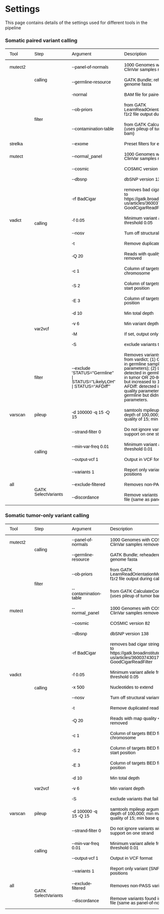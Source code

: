 # Settings

This page contains details of the settings used for different tools in the pipeline

### Somatic paired variant calling

<div class="tabwid"><style>.cl-54862376{}.cl-547f7ac6{font-family:'Helvetica';font-size:11pt;font-weight:normal;font-style:normal;text-decoration:none;color:rgba(0, 0, 0, 1.00);background-color:transparent;}.cl-547f8660{margin:0;text-align:left;border-bottom: 0 solid rgba(0, 0, 0, 1.00);border-top: 0 solid rgba(0, 0, 0, 1.00);border-left: 0 solid rgba(0, 0, 0, 1.00);border-right: 0 solid rgba(0, 0, 0, 1.00);padding-bottom:5pt;padding-top:5pt;padding-left:5pt;padding-right:5pt;line-height: 1;background-color:transparent;}.cl-547fc472{width:59.7pt;background-color:transparent;vertical-align: middle;border-bottom: 0 solid rgba(0, 0, 0, 1.00);border-top: 0 solid rgba(0, 0, 0, 1.00);border-left: 0 solid rgba(0, 0, 0, 1.00);border-right: 0 solid rgba(0, 0, 0, 1.00);margin-bottom:0;margin-top:0;margin-left:0;margin-right:0;}.cl-547fc490{width:124.5pt;background-color:transparent;vertical-align: middle;border-bottom: 0 solid rgba(0, 0, 0, 1.00);border-top: 0 solid rgba(0, 0, 0, 1.00);border-left: 0 solid rgba(0, 0, 0, 1.00);border-right: 0 solid rgba(0, 0, 0, 1.00);margin-bottom:0;margin-top:0;margin-left:0;margin-right:0;}.cl-547fc491{width:389.8pt;background-color:transparent;vertical-align: middle;border-bottom: 0 solid rgba(0, 0, 0, 1.00);border-top: 0 solid rgba(0, 0, 0, 1.00);border-left: 0 solid rgba(0, 0, 0, 1.00);border-right: 0 solid rgba(0, 0, 0, 1.00);margin-bottom:0;margin-top:0;margin-left:0;margin-right:0;}.cl-547fc49a{width:1732.4pt;background-color:transparent;vertical-align: middle;border-bottom: 0 solid rgba(0, 0, 0, 1.00);border-top: 0 solid rgba(0, 0, 0, 1.00);border-left: 0 solid rgba(0, 0, 0, 1.00);border-right: 0 solid rgba(0, 0, 0, 1.00);margin-bottom:0;margin-top:0;margin-left:0;margin-right:0;}.cl-547fc49b{width:427.2pt;background-color:transparent;vertical-align: middle;border-bottom: 0 solid rgba(0, 0, 0, 1.00);border-top: 0 solid rgba(0, 0, 0, 1.00);border-left: 0 solid rgba(0, 0, 0, 1.00);border-right: 0 solid rgba(0, 0, 0, 1.00);margin-bottom:0;margin-top:0;margin-left:0;margin-right:0;}.cl-547fc49c{width:389.8pt;background-color:transparent;vertical-align: middle;border-bottom: 0 solid rgba(0, 0, 0, 1.00);border-top: 0 solid rgba(0, 0, 0, 1.00);border-left: 0 solid rgba(0, 0, 0, 1.00);border-right: 0 solid rgba(0, 0, 0, 1.00);margin-bottom:0;margin-top:0;margin-left:0;margin-right:0;}.cl-547fc49d{width:59.7pt;background-color:transparent;vertical-align: middle;border-bottom: 0 solid rgba(0, 0, 0, 1.00);border-top: 0 solid rgba(0, 0, 0, 1.00);border-left: 0 solid rgba(0, 0, 0, 1.00);border-right: 0 solid rgba(0, 0, 0, 1.00);margin-bottom:0;margin-top:0;margin-left:0;margin-right:0;}.cl-547fc4a4{width:124.5pt;background-color:transparent;vertical-align: middle;border-bottom: 0 solid rgba(0, 0, 0, 1.00);border-top: 0 solid rgba(0, 0, 0, 1.00);border-left: 0 solid rgba(0, 0, 0, 1.00);border-right: 0 solid rgba(0, 0, 0, 1.00);margin-bottom:0;margin-top:0;margin-left:0;margin-right:0;}.cl-547fc4a5{width:427.2pt;background-color:transparent;vertical-align: middle;border-bottom: 0 solid rgba(0, 0, 0, 1.00);border-top: 0 solid rgba(0, 0, 0, 1.00);border-left: 0 solid rgba(0, 0, 0, 1.00);border-right: 0 solid rgba(0, 0, 0, 1.00);margin-bottom:0;margin-top:0;margin-left:0;margin-right:0;}.cl-547fc4a6{width:1732.4pt;background-color:transparent;vertical-align: middle;border-bottom: 0 solid rgba(0, 0, 0, 1.00);border-top: 0 solid rgba(0, 0, 0, 1.00);border-left: 0 solid rgba(0, 0, 0, 1.00);border-right: 0 solid rgba(0, 0, 0, 1.00);margin-bottom:0;margin-top:0;margin-left:0;margin-right:0;}.cl-547fc4a7{width:59.7pt;background-color:transparent;vertical-align: middle;border-bottom: 0 solid rgba(0, 0, 0, 1.00);border-top: 0 solid rgba(0, 0, 0, 1.00);border-left: 0 solid rgba(0, 0, 0, 1.00);border-right: 0 solid rgba(0, 0, 0, 1.00);margin-bottom:0;margin-top:0;margin-left:0;margin-right:0;}.cl-547fc4ae{width:1732.4pt;background-color:transparent;vertical-align: middle;border-bottom: 0 solid rgba(0, 0, 0, 1.00);border-top: 0 solid rgba(0, 0, 0, 1.00);border-left: 0 solid rgba(0, 0, 0, 1.00);border-right: 0 solid rgba(0, 0, 0, 1.00);margin-bottom:0;margin-top:0;margin-left:0;margin-right:0;}.cl-547fc4af{width:427.2pt;background-color:transparent;vertical-align: middle;border-bottom: 0 solid rgba(0, 0, 0, 1.00);border-top: 0 solid rgba(0, 0, 0, 1.00);border-left: 0 solid rgba(0, 0, 0, 1.00);border-right: 0 solid rgba(0, 0, 0, 1.00);margin-bottom:0;margin-top:0;margin-left:0;margin-right:0;}.cl-547fc4c2{width:124.5pt;background-color:transparent;vertical-align: middle;border-bottom: 0 solid rgba(0, 0, 0, 1.00);border-top: 0 solid rgba(0, 0, 0, 1.00);border-left: 0 solid rgba(0, 0, 0, 1.00);border-right: 0 solid rgba(0, 0, 0, 1.00);margin-bottom:0;margin-top:0;margin-left:0;margin-right:0;}.cl-547fc4c3{width:389.8pt;background-color:transparent;vertical-align: middle;border-bottom: 0 solid rgba(0, 0, 0, 1.00);border-top: 0 solid rgba(0, 0, 0, 1.00);border-left: 0 solid rgba(0, 0, 0, 1.00);border-right: 0 solid rgba(0, 0, 0, 1.00);margin-bottom:0;margin-top:0;margin-left:0;margin-right:0;}.cl-547fc4cc{width:124.5pt;background-color:transparent;vertical-align: middle;border-bottom: 0 solid rgba(0, 0, 0, 1.00);border-top: 0 solid rgba(0, 0, 0, 1.00);border-left: 0 solid rgba(0, 0, 0, 1.00);border-right: 0 solid rgba(0, 0, 0, 1.00);margin-bottom:0;margin-top:0;margin-left:0;margin-right:0;}.cl-547fc4cd{width:59.7pt;background-color:transparent;vertical-align: middle;border-bottom: 0 solid rgba(0, 0, 0, 1.00);border-top: 0 solid rgba(0, 0, 0, 1.00);border-left: 0 solid rgba(0, 0, 0, 1.00);border-right: 0 solid rgba(0, 0, 0, 1.00);margin-bottom:0;margin-top:0;margin-left:0;margin-right:0;}.cl-547fc4ce{width:427.2pt;background-color:transparent;vertical-align: middle;border-bottom: 0 solid rgba(0, 0, 0, 1.00);border-top: 0 solid rgba(0, 0, 0, 1.00);border-left: 0 solid rgba(0, 0, 0, 1.00);border-right: 0 solid rgba(0, 0, 0, 1.00);margin-bottom:0;margin-top:0;margin-left:0;margin-right:0;}.cl-547fc4e0{width:1732.4pt;background-color:transparent;vertical-align: middle;border-bottom: 0 solid rgba(0, 0, 0, 1.00);border-top: 0 solid rgba(0, 0, 0, 1.00);border-left: 0 solid rgba(0, 0, 0, 1.00);border-right: 0 solid rgba(0, 0, 0, 1.00);margin-bottom:0;margin-top:0;margin-left:0;margin-right:0;}.cl-547fc4e1{width:389.8pt;background-color:transparent;vertical-align: middle;border-bottom: 0 solid rgba(0, 0, 0, 1.00);border-top: 0 solid rgba(0, 0, 0, 1.00);border-left: 0 solid rgba(0, 0, 0, 1.00);border-right: 0 solid rgba(0, 0, 0, 1.00);margin-bottom:0;margin-top:0;margin-left:0;margin-right:0;}.cl-547fc4e2{width:59.7pt;background-color:transparent;vertical-align: middle;border-bottom: 0 solid rgba(0, 0, 0, 1.00);border-top: 0 solid rgba(0, 0, 0, 1.00);border-left: 0 solid rgba(0, 0, 0, 1.00);border-right: 0 solid rgba(0, 0, 0, 1.00);margin-bottom:0;margin-top:0;margin-left:0;margin-right:0;}.cl-547fc4ea{width:427.2pt;background-color:transparent;vertical-align: middle;border-bottom: 0 solid rgba(0, 0, 0, 1.00);border-top: 0 solid rgba(0, 0, 0, 1.00);border-left: 0 solid rgba(0, 0, 0, 1.00);border-right: 0 solid rgba(0, 0, 0, 1.00);margin-bottom:0;margin-top:0;margin-left:0;margin-right:0;}.cl-547fc4f4{width:389.8pt;background-color:transparent;vertical-align: middle;border-bottom: 0 solid rgba(0, 0, 0, 1.00);border-top: 0 solid rgba(0, 0, 0, 1.00);border-left: 0 solid rgba(0, 0, 0, 1.00);border-right: 0 solid rgba(0, 0, 0, 1.00);margin-bottom:0;margin-top:0;margin-left:0;margin-right:0;}.cl-547fc4f5{width:124.5pt;background-color:transparent;vertical-align: middle;border-bottom: 0 solid rgba(0, 0, 0, 1.00);border-top: 0 solid rgba(0, 0, 0, 1.00);border-left: 0 solid rgba(0, 0, 0, 1.00);border-right: 0 solid rgba(0, 0, 0, 1.00);margin-bottom:0;margin-top:0;margin-left:0;margin-right:0;}.cl-547fc4f6{width:1732.4pt;background-color:transparent;vertical-align: middle;border-bottom: 0 solid rgba(0, 0, 0, 1.00);border-top: 0 solid rgba(0, 0, 0, 1.00);border-left: 0 solid rgba(0, 0, 0, 1.00);border-right: 0 solid rgba(0, 0, 0, 1.00);margin-bottom:0;margin-top:0;margin-left:0;margin-right:0;}.cl-547fc4fe{width:427.2pt;background-color:transparent;vertical-align: middle;border-bottom: 0 solid rgba(0, 0, 0, 1.00);border-top: 0 solid rgba(0, 0, 0, 1.00);border-left: 0 solid rgba(0, 0, 0, 1.00);border-right: 0 solid rgba(0, 0, 0, 1.00);margin-bottom:0;margin-top:0;margin-left:0;margin-right:0;}.cl-547fc4ff{width:389.8pt;background-color:transparent;vertical-align: middle;border-bottom: 0 solid rgba(0, 0, 0, 1.00);border-top: 0 solid rgba(0, 0, 0, 1.00);border-left: 0 solid rgba(0, 0, 0, 1.00);border-right: 0 solid rgba(0, 0, 0, 1.00);margin-bottom:0;margin-top:0;margin-left:0;margin-right:0;}.cl-547fc500{width:124.5pt;background-color:transparent;vertical-align: middle;border-bottom: 0 solid rgba(0, 0, 0, 1.00);border-top: 0 solid rgba(0, 0, 0, 1.00);border-left: 0 solid rgba(0, 0, 0, 1.00);border-right: 0 solid rgba(0, 0, 0, 1.00);margin-bottom:0;margin-top:0;margin-left:0;margin-right:0;}.cl-547fc508{width:1732.4pt;background-color:transparent;vertical-align: middle;border-bottom: 0 solid rgba(0, 0, 0, 1.00);border-top: 0 solid rgba(0, 0, 0, 1.00);border-left: 0 solid rgba(0, 0, 0, 1.00);border-right: 0 solid rgba(0, 0, 0, 1.00);margin-bottom:0;margin-top:0;margin-left:0;margin-right:0;}.cl-547fc509{width:59.7pt;background-color:transparent;vertical-align: middle;border-bottom: 0 solid rgba(0, 0, 0, 1.00);border-top: 0 solid rgba(0, 0, 0, 1.00);border-left: 0 solid rgba(0, 0, 0, 1.00);border-right: 0 solid rgba(0, 0, 0, 1.00);margin-bottom:0;margin-top:0;margin-left:0;margin-right:0;}.cl-547fc512{width:59.7pt;background-color:transparent;vertical-align: middle;border-bottom: 0 solid rgba(0, 0, 0, 1.00);border-top: 0 solid rgba(0, 0, 0, 1.00);border-left: 0 solid rgba(0, 0, 0, 1.00);border-right: 0 solid rgba(0, 0, 0, 1.00);margin-bottom:0;margin-top:0;margin-left:0;margin-right:0;}.cl-547fc51c{width:1732.4pt;background-color:transparent;vertical-align: middle;border-bottom: 0 solid rgba(0, 0, 0, 1.00);border-top: 0 solid rgba(0, 0, 0, 1.00);border-left: 0 solid rgba(0, 0, 0, 1.00);border-right: 0 solid rgba(0, 0, 0, 1.00);margin-bottom:0;margin-top:0;margin-left:0;margin-right:0;}.cl-547fc51d{width:124.5pt;background-color:transparent;vertical-align: middle;border-bottom: 0 solid rgba(0, 0, 0, 1.00);border-top: 0 solid rgba(0, 0, 0, 1.00);border-left: 0 solid rgba(0, 0, 0, 1.00);border-right: 0 solid rgba(0, 0, 0, 1.00);margin-bottom:0;margin-top:0;margin-left:0;margin-right:0;}.cl-547fc51e{width:427.2pt;background-color:transparent;vertical-align: middle;border-bottom: 0 solid rgba(0, 0, 0, 1.00);border-top: 0 solid rgba(0, 0, 0, 1.00);border-left: 0 solid rgba(0, 0, 0, 1.00);border-right: 0 solid rgba(0, 0, 0, 1.00);margin-bottom:0;margin-top:0;margin-left:0;margin-right:0;}.cl-547fc526{width:389.8pt;background-color:transparent;vertical-align: middle;border-bottom: 0 solid rgba(0, 0, 0, 1.00);border-top: 0 solid rgba(0, 0, 0, 1.00);border-left: 0 solid rgba(0, 0, 0, 1.00);border-right: 0 solid rgba(0, 0, 0, 1.00);margin-bottom:0;margin-top:0;margin-left:0;margin-right:0;}.cl-547fc527{width:124.5pt;background-color:transparent;vertical-align: middle;border-bottom: 0 solid rgba(0, 0, 0, 1.00);border-top: 0 solid rgba(0, 0, 0, 1.00);border-left: 0 solid rgba(0, 0, 0, 1.00);border-right: 0 solid rgba(0, 0, 0, 1.00);margin-bottom:0;margin-top:0;margin-left:0;margin-right:0;}.cl-547fc528{width:59.7pt;background-color:transparent;vertical-align: middle;border-bottom: 0 solid rgba(0, 0, 0, 1.00);border-top: 0 solid rgba(0, 0, 0, 1.00);border-left: 0 solid rgba(0, 0, 0, 1.00);border-right: 0 solid rgba(0, 0, 0, 1.00);margin-bottom:0;margin-top:0;margin-left:0;margin-right:0;}.cl-547fc529{width:1732.4pt;background-color:transparent;vertical-align: middle;border-bottom: 0 solid rgba(0, 0, 0, 1.00);border-top: 0 solid rgba(0, 0, 0, 1.00);border-left: 0 solid rgba(0, 0, 0, 1.00);border-right: 0 solid rgba(0, 0, 0, 1.00);margin-bottom:0;margin-top:0;margin-left:0;margin-right:0;}.cl-547fc530{width:427.2pt;background-color:transparent;vertical-align: middle;border-bottom: 0 solid rgba(0, 0, 0, 1.00);border-top: 0 solid rgba(0, 0, 0, 1.00);border-left: 0 solid rgba(0, 0, 0, 1.00);border-right: 0 solid rgba(0, 0, 0, 1.00);margin-bottom:0;margin-top:0;margin-left:0;margin-right:0;}.cl-547fc531{width:389.8pt;background-color:transparent;vertical-align: middle;border-bottom: 0 solid rgba(0, 0, 0, 1.00);border-top: 0 solid rgba(0, 0, 0, 1.00);border-left: 0 solid rgba(0, 0, 0, 1.00);border-right: 0 solid rgba(0, 0, 0, 1.00);margin-bottom:0;margin-top:0;margin-left:0;margin-right:0;}.cl-547fc544{width:389.8pt;background-color:transparent;vertical-align: middle;border-bottom: 0 solid rgba(0, 0, 0, 1.00);border-top: 0 solid rgba(0, 0, 0, 1.00);border-left: 0 solid rgba(0, 0, 0, 1.00);border-right: 0 solid rgba(0, 0, 0, 1.00);margin-bottom:0;margin-top:0;margin-left:0;margin-right:0;}.cl-547fc545{width:1732.4pt;background-color:transparent;vertical-align: middle;border-bottom: 0 solid rgba(0, 0, 0, 1.00);border-top: 0 solid rgba(0, 0, 0, 1.00);border-left: 0 solid rgba(0, 0, 0, 1.00);border-right: 0 solid rgba(0, 0, 0, 1.00);margin-bottom:0;margin-top:0;margin-left:0;margin-right:0;}.cl-547fc546{width:427.2pt;background-color:transparent;vertical-align: middle;border-bottom: 0 solid rgba(0, 0, 0, 1.00);border-top: 0 solid rgba(0, 0, 0, 1.00);border-left: 0 solid rgba(0, 0, 0, 1.00);border-right: 0 solid rgba(0, 0, 0, 1.00);margin-bottom:0;margin-top:0;margin-left:0;margin-right:0;}.cl-547fc54e{width:59.7pt;background-color:transparent;vertical-align: middle;border-bottom: 0 solid rgba(0, 0, 0, 1.00);border-top: 0 solid rgba(0, 0, 0, 1.00);border-left: 0 solid rgba(0, 0, 0, 1.00);border-right: 0 solid rgba(0, 0, 0, 1.00);margin-bottom:0;margin-top:0;margin-left:0;margin-right:0;}.cl-547fc54f{width:124.5pt;background-color:transparent;vertical-align: middle;border-bottom: 0 solid rgba(0, 0, 0, 1.00);border-top: 0 solid rgba(0, 0, 0, 1.00);border-left: 0 solid rgba(0, 0, 0, 1.00);border-right: 0 solid rgba(0, 0, 0, 1.00);margin-bottom:0;margin-top:0;margin-left:0;margin-right:0;}.cl-547fc550{width:124.5pt;background-color:transparent;vertical-align: middle;border-bottom: 2pt solid rgba(102, 102, 102, 1.00);border-top: 0 solid rgba(0, 0, 0, 1.00);border-left: 0 solid rgba(0, 0, 0, 1.00);border-right: 0 solid rgba(0, 0, 0, 1.00);margin-bottom:0;margin-top:0;margin-left:0;margin-right:0;}.cl-547fc558{width:427.2pt;background-color:transparent;vertical-align: middle;border-bottom: 2pt solid rgba(102, 102, 102, 1.00);border-top: 0 solid rgba(0, 0, 0, 1.00);border-left: 0 solid rgba(0, 0, 0, 1.00);border-right: 0 solid rgba(0, 0, 0, 1.00);margin-bottom:0;margin-top:0;margin-left:0;margin-right:0;}.cl-547fc559{width:59.7pt;background-color:transparent;vertical-align: middle;border-bottom: 2pt solid rgba(102, 102, 102, 1.00);border-top: 0 solid rgba(0, 0, 0, 1.00);border-left: 0 solid rgba(0, 0, 0, 1.00);border-right: 0 solid rgba(0, 0, 0, 1.00);margin-bottom:0;margin-top:0;margin-left:0;margin-right:0;}.cl-547fc55a{width:1732.4pt;background-color:transparent;vertical-align: middle;border-bottom: 2pt solid rgba(102, 102, 102, 1.00);border-top: 0 solid rgba(0, 0, 0, 1.00);border-left: 0 solid rgba(0, 0, 0, 1.00);border-right: 0 solid rgba(0, 0, 0, 1.00);margin-bottom:0;margin-top:0;margin-left:0;margin-right:0;}.cl-547fc562{width:389.8pt;background-color:transparent;vertical-align: middle;border-bottom: 2pt solid rgba(102, 102, 102, 1.00);border-top: 0 solid rgba(0, 0, 0, 1.00);border-left: 0 solid rgba(0, 0, 0, 1.00);border-right: 0 solid rgba(0, 0, 0, 1.00);margin-bottom:0;margin-top:0;margin-left:0;margin-right:0;}.cl-547fc563{width:389.8pt;background-color:transparent;vertical-align: middle;border-bottom: 0 solid rgba(0, 0, 0, 1.00);border-top: 0 solid rgba(0, 0, 0, 1.00);border-left: 0 solid rgba(0, 0, 0, 1.00);border-right: 0 solid rgba(0, 0, 0, 1.00);margin-bottom:0;margin-top:0;margin-left:0;margin-right:0;}.cl-547fc564{width:59.7pt;background-color:transparent;vertical-align: middle;border-bottom: 0 solid rgba(0, 0, 0, 1.00);border-top: 0 solid rgba(0, 0, 0, 1.00);border-left: 0 solid rgba(0, 0, 0, 1.00);border-right: 0 solid rgba(0, 0, 0, 1.00);margin-bottom:0;margin-top:0;margin-left:0;margin-right:0;}.cl-547fc56c{width:427.2pt;background-color:transparent;vertical-align: middle;border-bottom: 0 solid rgba(0, 0, 0, 1.00);border-top: 0 solid rgba(0, 0, 0, 1.00);border-left: 0 solid rgba(0, 0, 0, 1.00);border-right: 0 solid rgba(0, 0, 0, 1.00);margin-bottom:0;margin-top:0;margin-left:0;margin-right:0;}.cl-547fc576{width:1732.4pt;background-color:transparent;vertical-align: middle;border-bottom: 0 solid rgba(0, 0, 0, 1.00);border-top: 0 solid rgba(0, 0, 0, 1.00);border-left: 0 solid rgba(0, 0, 0, 1.00);border-right: 0 solid rgba(0, 0, 0, 1.00);margin-bottom:0;margin-top:0;margin-left:0;margin-right:0;}.cl-547fc577{width:124.5pt;background-color:transparent;vertical-align: middle;border-bottom: 0 solid rgba(0, 0, 0, 1.00);border-top: 0 solid rgba(0, 0, 0, 1.00);border-left: 0 solid rgba(0, 0, 0, 1.00);border-right: 0 solid rgba(0, 0, 0, 1.00);margin-bottom:0;margin-top:0;margin-left:0;margin-right:0;}.cl-547fc578{width:59.7pt;background-color:transparent;vertical-align: middle;border-bottom: 0 solid rgba(0, 0, 0, 1.00);border-top: 0 solid rgba(0, 0, 0, 1.00);border-left: 0 solid rgba(0, 0, 0, 1.00);border-right: 0 solid rgba(0, 0, 0, 1.00);margin-bottom:0;margin-top:0;margin-left:0;margin-right:0;}.cl-547fc579{width:1732.4pt;background-color:transparent;vertical-align: middle;border-bottom: 0 solid rgba(0, 0, 0, 1.00);border-top: 0 solid rgba(0, 0, 0, 1.00);border-left: 0 solid rgba(0, 0, 0, 1.00);border-right: 0 solid rgba(0, 0, 0, 1.00);margin-bottom:0;margin-top:0;margin-left:0;margin-right:0;}.cl-547fc580{width:124.5pt;background-color:transparent;vertical-align: middle;border-bottom: 0 solid rgba(0, 0, 0, 1.00);border-top: 0 solid rgba(0, 0, 0, 1.00);border-left: 0 solid rgba(0, 0, 0, 1.00);border-right: 0 solid rgba(0, 0, 0, 1.00);margin-bottom:0;margin-top:0;margin-left:0;margin-right:0;}.cl-547fc581{width:389.8pt;background-color:transparent;vertical-align: middle;border-bottom: 0 solid rgba(0, 0, 0, 1.00);border-top: 0 solid rgba(0, 0, 0, 1.00);border-left: 0 solid rgba(0, 0, 0, 1.00);border-right: 0 solid rgba(0, 0, 0, 1.00);margin-bottom:0;margin-top:0;margin-left:0;margin-right:0;}.cl-547fc582{width:427.2pt;background-color:transparent;vertical-align: middle;border-bottom: 0 solid rgba(0, 0, 0, 1.00);border-top: 0 solid rgba(0, 0, 0, 1.00);border-left: 0 solid rgba(0, 0, 0, 1.00);border-right: 0 solid rgba(0, 0, 0, 1.00);margin-bottom:0;margin-top:0;margin-left:0;margin-right:0;}.cl-547fc583{width:124.5pt;background-color:transparent;vertical-align: middle;border-bottom: 2pt solid rgba(102, 102, 102, 1.00);border-top: 2pt solid rgba(102, 102, 102, 1.00);border-left: 0 solid rgba(0, 0, 0, 1.00);border-right: 0 solid rgba(0, 0, 0, 1.00);margin-bottom:0;margin-top:0;margin-left:0;margin-right:0;}.cl-547fc58a{width:427.2pt;background-color:transparent;vertical-align: middle;border-bottom: 2pt solid rgba(102, 102, 102, 1.00);border-top: 2pt solid rgba(102, 102, 102, 1.00);border-left: 0 solid rgba(0, 0, 0, 1.00);border-right: 0 solid rgba(0, 0, 0, 1.00);margin-bottom:0;margin-top:0;margin-left:0;margin-right:0;}.cl-547fc58b{width:1732.4pt;background-color:transparent;vertical-align: middle;border-bottom: 2pt solid rgba(102, 102, 102, 1.00);border-top: 2pt solid rgba(102, 102, 102, 1.00);border-left: 0 solid rgba(0, 0, 0, 1.00);border-right: 0 solid rgba(0, 0, 0, 1.00);margin-bottom:0;margin-top:0;margin-left:0;margin-right:0;}.cl-547fc58c{width:59.7pt;background-color:transparent;vertical-align: middle;border-bottom: 2pt solid rgba(102, 102, 102, 1.00);border-top: 2pt solid rgba(102, 102, 102, 1.00);border-left: 0 solid rgba(0, 0, 0, 1.00);border-right: 0 solid rgba(0, 0, 0, 1.00);margin-bottom:0;margin-top:0;margin-left:0;margin-right:0;}.cl-547fc594{width:389.8pt;background-color:transparent;vertical-align: middle;border-bottom: 2pt solid rgba(102, 102, 102, 1.00);border-top: 2pt solid rgba(102, 102, 102, 1.00);border-left: 0 solid rgba(0, 0, 0, 1.00);border-right: 0 solid rgba(0, 0, 0, 1.00);margin-bottom:0;margin-top:0;margin-left:0;margin-right:0;}</style><table class='cl-54862376'><thead><tr style="overflow-wrap:break-word;"><td class="cl-547fc58c"><p class="cl-547f8660"><span class="cl-547f7ac6">Tool</span></p></td><td class="cl-547fc583"><p class="cl-547f8660"><span class="cl-547f7ac6">Step</span></p></td><td class="cl-547fc594"><p class="cl-547f8660"><span class="cl-547f7ac6">Argument</span></p></td><td class="cl-547fc58b"><p class="cl-547f8660"><span class="cl-547f7ac6">Description</span></p></td><td class="cl-547fc58a"><p class="cl-547f8660"><span class="cl-547f7ac6">Resource</span></p></td></tr></thead><tbody><tr style="overflow-wrap:break-word;"><td class="cl-547fc472"><p class="cl-547f8660"><span class="cl-547f7ac6">mutect2</span></p></td><td  rowspan="3"class="cl-547fc490"><p class="cl-547f8660"><span class="cl-547f7ac6">calling</span></p></td><td class="cl-547fc491"><p class="cl-547f8660"><span class="cl-547f7ac6">--panel-of-normals</span></p></td><td class="cl-547fc49a"><p class="cl-547f8660"><span class="cl-547f7ac6">1000 Genomes with COSMIC and ClinVar samples removed</span></p></td><td class="cl-547fc49b"><p class="cl-547f8660"><span class="cl-547f7ac6">/data/CCBR_Pipeliner/db/PipeDB/lib/hg38.noCOSMIC_ClinVar.pon.vcf.gz</span></p></td></tr><tr style="overflow-wrap:break-word;"><td  rowspan="4"class="cl-547fc472"><p class="cl-547f8660"><span class="cl-547f7ac6"></span></p></td><td class="cl-547fc491"><p class="cl-547f8660"><span class="cl-547f7ac6">--germline-resource</span></p></td><td class="cl-547fc49a"><p class="cl-547f8660"><span class="cl-547f7ac6">GATK Bundle; reheadered to match genome fasta</span></p></td><td class="cl-547fc49b"><p class="cl-547f8660"><span class="cl-547f7ac6">/data/tandonm/pl_test_data/human/other/somatic-hg38-af-only-gnomad.hg38.vcf.gz</span></p></td></tr><tr style="overflow-wrap:break-word;"><td class="cl-547fc563"><p class="cl-547f8660"><span class="cl-547f7ac6">-normal</span></p></td><td class="cl-547fc576"><p class="cl-547f8660"><span class="cl-547f7ac6">BAM file for paired normal sample</span></p></td><td class="cl-547fc56c"><p class="cl-547f8660"><span class="cl-547f7ac6"></span></p></td></tr><tr style="overflow-wrap:break-word;"><td  rowspan="2"class="cl-547fc490"><p class="cl-547f8660"><span class="cl-547f7ac6">filter</span></p></td><td class="cl-547fc491"><p class="cl-547f8660"><span class="cl-547f7ac6">--ob-priors</span></p></td><td class="cl-547fc49a"><p class="cl-547f8660"><span class="cl-547f7ac6">from GATK LearnReadOrientationModel (uses f1r2 file output during calling)</span></p></td><td class="cl-547fc49b"><p class="cl-547f8660"><span class="cl-547f7ac6"></span></p></td></tr><tr style="overflow-wrap:break-word;"><td class="cl-547fc531"><p class="cl-547f8660"><span class="cl-547f7ac6">--contamination-table</span></p></td><td class="cl-547fc529"><p class="cl-547f8660"><span class="cl-547f7ac6">from GATK CalculateContamination (uses pileup of tumor AND normal bam)</span></p></td><td class="cl-547fc530"><p class="cl-547f8660"><span class="cl-547f7ac6"></span></p></td></tr><tr style="overflow-wrap:break-word;"><td class="cl-547fc578"><p class="cl-547f8660"><span class="cl-547f7ac6">strelka</span></p></td><td  rowspan="12"class="cl-547fc580"><p class="cl-547f8660"><span class="cl-547f7ac6">calling</span></p></td><td class="cl-547fc581"><p class="cl-547f8660"><span class="cl-547f7ac6">--exome</span></p></td><td class="cl-547fc579"><p class="cl-547f8660"><span class="cl-547f7ac6">Preset filters for exome data</span></p></td><td class="cl-547fc582"><p class="cl-547f8660"><span class="cl-547f7ac6"></span></p></td></tr><tr style="overflow-wrap:break-word;"><td class="cl-547fc472"><p class="cl-547f8660"><span class="cl-547f7ac6">mutect</span></p></td><td class="cl-547fc491"><p class="cl-547f8660"><span class="cl-547f7ac6">--normal_panel</span></p></td><td class="cl-547fc49a"><p class="cl-547f8660"><span class="cl-547f7ac6">1000 Genomes with COSMIC and ClinVar samples removed</span></p></td><td class="cl-547fc49b"><p class="cl-547f8660"><span class="cl-547f7ac6">/data/CCBR_Pipeliner/db/PipeDB/lib/hg38.noCOSMIC_ClinVar.pon.vcf.gz</span></p></td></tr><tr style="overflow-wrap:break-word;"><td  rowspan="3"class="cl-547fc472"><p class="cl-547f8660"><span class="cl-547f7ac6"></span></p></td><td class="cl-547fc491"><p class="cl-547f8660"><span class="cl-547f7ac6">--cosmic</span></p></td><td class="cl-547fc49a"><p class="cl-547f8660"><span class="cl-547f7ac6">COSMIC version 82</span></p></td><td class="cl-547fc49b"><p class="cl-547f8660"><span class="cl-547f7ac6">/data/CCBR_Pipeliner/db/PipeDB/lib/COSMIC_82_hg38.vcf.gz</span></p></td></tr><tr style="overflow-wrap:break-word;"><td class="cl-547fc491"><p class="cl-547f8660"><span class="cl-547f7ac6">--dbsnp</span></p></td><td class="cl-547fc49a"><p class="cl-547f8660"><span class="cl-547f7ac6">dbSNP version 138</span></p></td><td class="cl-547fc49b"><p class="cl-547f8660"><span class="cl-547f7ac6">/fdb/GATK_resource_bundle/hg38bundle/dbsnp_138.hg38.vcf.gz</span></p></td></tr><tr style="overflow-wrap:break-word;"><td class="cl-547fc491"><p class="cl-547f8660"><span class="cl-547f7ac6">-rf BadCigar</span></p></td><td class="cl-547fc49a"><p class="cl-547f8660"><span class="cl-547f7ac6">removes bad cigar strings, similar to https://gatk.broadinstitute.org/hc/en-us/articles/360037430171-GoodCigarReadFilter </span></p></td><td class="cl-547fc49b"><p class="cl-547f8660"><span class="cl-547f7ac6"></span></p></td></tr><tr style="overflow-wrap:break-word;"><td class="cl-547fc49d"><p class="cl-547f8660"><span class="cl-547f7ac6">vadict</span></p></td><td class="cl-547fc49c"><p class="cl-547f8660"><span class="cl-547f7ac6">-f 0.05</span></p></td><td class="cl-547fc4a6"><p class="cl-547f8660"><span class="cl-547f7ac6">Minimum variant allele frequency threshold 0.05</span></p></td><td class="cl-547fc4a5"><p class="cl-547f8660"><span class="cl-547f7ac6"></span></p></td></tr><tr style="overflow-wrap:break-word;"><td  rowspan="11"class="cl-547fc4a7"><p class="cl-547f8660"><span class="cl-547f7ac6"></span></p></td><td class="cl-547fc4c3"><p class="cl-547f8660"><span class="cl-547f7ac6">--nosv</span></p></td><td class="cl-547fc4ae"><p class="cl-547f8660"><span class="cl-547f7ac6">Turn off structural variant calling</span></p></td><td class="cl-547fc4af"><p class="cl-547f8660"><span class="cl-547f7ac6"></span></p></td></tr><tr style="overflow-wrap:break-word;"><td class="cl-547fc4e1"><p class="cl-547f8660"><span class="cl-547f7ac6">-t</span></p></td><td class="cl-547fc4e0"><p class="cl-547f8660"><span class="cl-547f7ac6">Remove duplicated reads</span></p></td><td class="cl-547fc4ce"><p class="cl-547f8660"><span class="cl-547f7ac6"></span></p></td></tr><tr style="overflow-wrap:break-word;"><td class="cl-547fc4f4"><p class="cl-547f8660"><span class="cl-547f7ac6">-Q 20 </span></p></td><td class="cl-547fc4f6"><p class="cl-547f8660"><span class="cl-547f7ac6">Reads with quality &lt; 20 are removed</span></p></td><td class="cl-547fc4ea"><p class="cl-547f8660"><span class="cl-547f7ac6"></span></p></td></tr><tr style="overflow-wrap:break-word;"><td class="cl-547fc491"><p class="cl-547f8660"><span class="cl-547f7ac6">-c 1 </span></p></td><td class="cl-547fc49a"><p class="cl-547f8660"><span class="cl-547f7ac6">Column of targets BED file with chromosome</span></p></td><td class="cl-547fc49b"><p class="cl-547f8660"><span class="cl-547f7ac6"></span></p></td></tr><tr style="overflow-wrap:break-word;"><td class="cl-547fc491"><p class="cl-547f8660"><span class="cl-547f7ac6">-S 2 </span></p></td><td class="cl-547fc49a"><p class="cl-547f8660"><span class="cl-547f7ac6">Column of targets BED file with start position</span></p></td><td class="cl-547fc49b"><p class="cl-547f8660"><span class="cl-547f7ac6"></span></p></td></tr><tr style="overflow-wrap:break-word;"><td class="cl-547fc491"><p class="cl-547f8660"><span class="cl-547f7ac6">-E 3</span></p></td><td class="cl-547fc49a"><p class="cl-547f8660"><span class="cl-547f7ac6">Column of targets BED file with end position</span></p></td><td class="cl-547fc49b"><p class="cl-547f8660"><span class="cl-547f7ac6"></span></p></td></tr><tr style="overflow-wrap:break-word;"><td  rowspan="4"class="cl-547fc4cc"><p class="cl-547f8660"><span class="cl-547f7ac6">var2vcf</span></p></td><td class="cl-547fc4e1"><p class="cl-547f8660"><span class="cl-547f7ac6">-d 10</span></p></td><td class="cl-547fc4e0"><p class="cl-547f8660"><span class="cl-547f7ac6">Min total depth</span></p></td><td class="cl-547fc4ce"><p class="cl-547f8660"><span class="cl-547f7ac6"></span></p></td></tr><tr style="overflow-wrap:break-word;"><td class="cl-547fc4e1"><p class="cl-547f8660"><span class="cl-547f7ac6">-v 6</span></p></td><td class="cl-547fc4e0"><p class="cl-547f8660"><span class="cl-547f7ac6">Min variant depth</span></p></td><td class="cl-547fc4ce"><p class="cl-547f8660"><span class="cl-547f7ac6"></span></p></td></tr><tr style="overflow-wrap:break-word;"><td class="cl-547fc49c"><p class="cl-547f8660"><span class="cl-547f7ac6">-M</span></p></td><td class="cl-547fc4a6"><p class="cl-547f8660"><span class="cl-547f7ac6">If set, output only candidate somatic</span></p></td><td class="cl-547fc4a5"><p class="cl-547f8660"><span class="cl-547f7ac6"></span></p></td></tr><tr style="overflow-wrap:break-word;"><td class="cl-547fc4ff"><p class="cl-547f8660"><span class="cl-547f7ac6">-S</span></p></td><td class="cl-547fc508"><p class="cl-547f8660"><span class="cl-547f7ac6">exclude variants that fail filters</span></p></td><td class="cl-547fc4fe"><p class="cl-547f8660"><span class="cl-547f7ac6"></span></p></td></tr><tr style="overflow-wrap:break-word;"><td class="cl-547fc490"><p class="cl-547f8660"><span class="cl-547f7ac6">filter</span></p></td><td class="cl-547fc491"><p class="cl-547f8660"><span class="cl-547f7ac6">--exclude 'STATUS="Germline" | STATUS="LikelyLOH" | STATUS="AFDiff"'</span></p></td><td class="cl-547fc49a"><p class="cl-547f8660"><span class="cl-547f7ac6">Removes variants with certain flags from vardict; (1) Germline: detected in germline sample (pass all quality parameters); (2) LikelyLOH: detected in germline but either lost in tumor OR 20-80% in germline, but increased to 1-opt_V (95%); (3) AFDiff: detected in tumor (pass quality parameters) and present in germline but didn’t pass quality parameters.</span></p></td><td class="cl-547fc49b"><p class="cl-547f8660"><span class="cl-547f7ac6"></span></p></td></tr><tr style="overflow-wrap:break-word;"><td class="cl-547fc4a7"><p class="cl-547f8660"><span class="cl-547f7ac6">varscan</span></p></td><td class="cl-547fc4c2"><p class="cl-547f8660"><span class="cl-547f7ac6">pileup</span></p></td><td class="cl-547fc4c3"><p class="cl-547f8660"><span class="cl-547f7ac6">-d 100000 -q 15 -Q 15 </span></p></td><td class="cl-547fc4ae"><p class="cl-547f8660"><span class="cl-547f7ac6">samtools mpileup arguments; max depth of 100,000; min mapping quality of 15; min base quality of 15</span></p></td><td class="cl-547fc4af"><p class="cl-547f8660"><span class="cl-547f7ac6"></span></p></td></tr><tr style="overflow-wrap:break-word;"><td  rowspan="4"class="cl-547fc512"><p class="cl-547f8660"><span class="cl-547f7ac6"></span></p></td><td  rowspan="4"class="cl-547fc51d"><p class="cl-547f8660"><span class="cl-547f7ac6">calling</span></p></td><td class="cl-547fc526"><p class="cl-547f8660"><span class="cl-547f7ac6">--strand-filter 0 </span></p></td><td class="cl-547fc51c"><p class="cl-547f8660"><span class="cl-547f7ac6">Do not ignore variants with &gt;90% support on one strand</span></p></td><td class="cl-547fc51e"><p class="cl-547f8660"><span class="cl-547f7ac6"></span></p></td></tr><tr style="overflow-wrap:break-word;"><td class="cl-547fc49c"><p class="cl-547f8660"><span class="cl-547f7ac6">--min-var-freq 0.01</span></p></td><td class="cl-547fc4a6"><p class="cl-547f8660"><span class="cl-547f7ac6">Minimum variant allele frequency threshold 0.01</span></p></td><td class="cl-547fc4a5"><p class="cl-547f8660"><span class="cl-547f7ac6"></span></p></td></tr><tr style="overflow-wrap:break-word;"><td class="cl-547fc531"><p class="cl-547f8660"><span class="cl-547f7ac6">--output-vcf 1</span></p></td><td class="cl-547fc529"><p class="cl-547f8660"><span class="cl-547f7ac6">Output in VCF format</span></p></td><td class="cl-547fc530"><p class="cl-547f8660"><span class="cl-547f7ac6"></span></p></td></tr><tr style="overflow-wrap:break-word;"><td class="cl-547fc544"><p class="cl-547f8660"><span class="cl-547f7ac6">--variants 1</span></p></td><td class="cl-547fc545"><p class="cl-547f8660"><span class="cl-547f7ac6">Report only variant (SNP/indel) positions</span></p></td><td class="cl-547fc546"><p class="cl-547f8660"><span class="cl-547f7ac6"></span></p></td></tr><tr style="overflow-wrap:break-word;"><td class="cl-547fc509"><p class="cl-547f8660"><span class="cl-547f7ac6">all</span></p></td><td  rowspan="2"class="cl-547fc500"><p class="cl-547f8660"><span class="cl-547f7ac6">GATK SelectVariants</span></p></td><td class="cl-547fc4ff"><p class="cl-547f8660"><span class="cl-547f7ac6">--exclude-filtered</span></p></td><td class="cl-547fc508"><p class="cl-547f8660"><span class="cl-547f7ac6">Removes non-PASS variants</span></p></td><td class="cl-547fc4fe"><p class="cl-547f8660"><span class="cl-547f7ac6"></span></p></td></tr><tr style="overflow-wrap:break-word;"><td><p class="cl-547f8660"><span class="cl-547f7ac6"></span></p></td><td><p class="cl-547f8660"><span class="cl-547f7ac6">--discordance</span></p></td><td><p class="cl-547f8660"><span class="cl-547f7ac6">Remove variants found in supplied file (same as panel-of-normals file)</span></p></td><td><p class="cl-547f8660"><span class="cl-547f7ac6">/data/CCBR_Pipeliner/db/PipeDB/lib/hg38.noCOSMIC_ClinVar.pon.vcf.gz</span></p></td></tr></tbody></table></div>

### Somatic tumor-only variant calling

<div class="tabwid"><style>.cl-547bcd5e{}.cl-54747950{font-family:'Helvetica';font-size:11pt;font-weight:normal;font-style:normal;text-decoration:none;color:rgba(0, 0, 0, 1.00);background-color:transparent;}.cl-547486ac{margin:0;text-align:left;border-bottom: 0 solid rgba(0, 0, 0, 1.00);border-top: 0 solid rgba(0, 0, 0, 1.00);border-left: 0 solid rgba(0, 0, 0, 1.00);border-right: 0 solid rgba(0, 0, 0, 1.00);padding-bottom:5pt;padding-top:5pt;padding-left:5pt;padding-right:5pt;line-height: 1;background-color:transparent;}.cl-5474d990{width:611.8pt;background-color:transparent;vertical-align: middle;border-bottom: 0 solid rgba(0, 0, 0, 1.00);border-top: 0 solid rgba(0, 0, 0, 1.00);border-left: 0 solid rgba(0, 0, 0, 1.00);border-right: 0 solid rgba(0, 0, 0, 1.00);margin-bottom:0;margin-top:0;margin-left:0;margin-right:0;}.cl-5474d99a{width:427.2pt;background-color:transparent;vertical-align: middle;border-bottom: 0 solid rgba(0, 0, 0, 1.00);border-top: 0 solid rgba(0, 0, 0, 1.00);border-left: 0 solid rgba(0, 0, 0, 1.00);border-right: 0 solid rgba(0, 0, 0, 1.00);margin-bottom:0;margin-top:0;margin-left:0;margin-right:0;}.cl-5474d99b{width:131.8pt;background-color:transparent;vertical-align: middle;border-bottom: 0 solid rgba(0, 0, 0, 1.00);border-top: 0 solid rgba(0, 0, 0, 1.00);border-left: 0 solid rgba(0, 0, 0, 1.00);border-right: 0 solid rgba(0, 0, 0, 1.00);margin-bottom:0;margin-top:0;margin-left:0;margin-right:0;}.cl-5474d9a4{width:124.5pt;background-color:transparent;vertical-align: middle;border-bottom: 0 solid rgba(0, 0, 0, 1.00);border-top: 0 solid rgba(0, 0, 0, 1.00);border-left: 0 solid rgba(0, 0, 0, 1.00);border-right: 0 solid rgba(0, 0, 0, 1.00);margin-bottom:0;margin-top:0;margin-left:0;margin-right:0;}.cl-5474d9a5{width:59.7pt;background-color:transparent;vertical-align: middle;border-bottom: 0 solid rgba(0, 0, 0, 1.00);border-top: 0 solid rgba(0, 0, 0, 1.00);border-left: 0 solid rgba(0, 0, 0, 1.00);border-right: 0 solid rgba(0, 0, 0, 1.00);margin-bottom:0;margin-top:0;margin-left:0;margin-right:0;}.cl-5474d9a6{width:611.8pt;background-color:transparent;vertical-align: middle;border-bottom: 0 solid rgba(0, 0, 0, 1.00);border-top: 0 solid rgba(0, 0, 0, 1.00);border-left: 0 solid rgba(0, 0, 0, 1.00);border-right: 0 solid rgba(0, 0, 0, 1.00);margin-bottom:0;margin-top:0;margin-left:0;margin-right:0;}.cl-5474d9a7{width:131.8pt;background-color:transparent;vertical-align: middle;border-bottom: 0 solid rgba(0, 0, 0, 1.00);border-top: 0 solid rgba(0, 0, 0, 1.00);border-left: 0 solid rgba(0, 0, 0, 1.00);border-right: 0 solid rgba(0, 0, 0, 1.00);margin-bottom:0;margin-top:0;margin-left:0;margin-right:0;}.cl-5474d9ae{width:59.7pt;background-color:transparent;vertical-align: middle;border-bottom: 0 solid rgba(0, 0, 0, 1.00);border-top: 0 solid rgba(0, 0, 0, 1.00);border-left: 0 solid rgba(0, 0, 0, 1.00);border-right: 0 solid rgba(0, 0, 0, 1.00);margin-bottom:0;margin-top:0;margin-left:0;margin-right:0;}.cl-5474d9d6{width:124.5pt;background-color:transparent;vertical-align: middle;border-bottom: 0 solid rgba(0, 0, 0, 1.00);border-top: 0 solid rgba(0, 0, 0, 1.00);border-left: 0 solid rgba(0, 0, 0, 1.00);border-right: 0 solid rgba(0, 0, 0, 1.00);margin-bottom:0;margin-top:0;margin-left:0;margin-right:0;}.cl-5474d9d7{width:427.2pt;background-color:transparent;vertical-align: middle;border-bottom: 0 solid rgba(0, 0, 0, 1.00);border-top: 0 solid rgba(0, 0, 0, 1.00);border-left: 0 solid rgba(0, 0, 0, 1.00);border-right: 0 solid rgba(0, 0, 0, 1.00);margin-bottom:0;margin-top:0;margin-left:0;margin-right:0;}.cl-5474d9d8{width:611.8pt;background-color:transparent;vertical-align: middle;border-bottom: 0 solid rgba(0, 0, 0, 1.00);border-top: 0 solid rgba(0, 0, 0, 1.00);border-left: 0 solid rgba(0, 0, 0, 1.00);border-right: 0 solid rgba(0, 0, 0, 1.00);margin-bottom:0;margin-top:0;margin-left:0;margin-right:0;}.cl-5474d9e0{width:131.8pt;background-color:transparent;vertical-align: middle;border-bottom: 0 solid rgba(0, 0, 0, 1.00);border-top: 0 solid rgba(0, 0, 0, 1.00);border-left: 0 solid rgba(0, 0, 0, 1.00);border-right: 0 solid rgba(0, 0, 0, 1.00);margin-bottom:0;margin-top:0;margin-left:0;margin-right:0;}.cl-5474d9e1{width:59.7pt;background-color:transparent;vertical-align: middle;border-bottom: 0 solid rgba(0, 0, 0, 1.00);border-top: 0 solid rgba(0, 0, 0, 1.00);border-left: 0 solid rgba(0, 0, 0, 1.00);border-right: 0 solid rgba(0, 0, 0, 1.00);margin-bottom:0;margin-top:0;margin-left:0;margin-right:0;}.cl-5474d9ea{width:124.5pt;background-color:transparent;vertical-align: middle;border-bottom: 0 solid rgba(0, 0, 0, 1.00);border-top: 0 solid rgba(0, 0, 0, 1.00);border-left: 0 solid rgba(0, 0, 0, 1.00);border-right: 0 solid rgba(0, 0, 0, 1.00);margin-bottom:0;margin-top:0;margin-left:0;margin-right:0;}.cl-5474d9f4{width:427.2pt;background-color:transparent;vertical-align: middle;border-bottom: 0 solid rgba(0, 0, 0, 1.00);border-top: 0 solid rgba(0, 0, 0, 1.00);border-left: 0 solid rgba(0, 0, 0, 1.00);border-right: 0 solid rgba(0, 0, 0, 1.00);margin-bottom:0;margin-top:0;margin-left:0;margin-right:0;}.cl-5474d9f5{width:427.2pt;background-color:transparent;vertical-align: middle;border-bottom: 0 solid rgba(0, 0, 0, 1.00);border-top: 0 solid rgba(0, 0, 0, 1.00);border-left: 0 solid rgba(0, 0, 0, 1.00);border-right: 0 solid rgba(0, 0, 0, 1.00);margin-bottom:0;margin-top:0;margin-left:0;margin-right:0;}.cl-5474d9f6{width:131.8pt;background-color:transparent;vertical-align: middle;border-bottom: 0 solid rgba(0, 0, 0, 1.00);border-top: 0 solid rgba(0, 0, 0, 1.00);border-left: 0 solid rgba(0, 0, 0, 1.00);border-right: 0 solid rgba(0, 0, 0, 1.00);margin-bottom:0;margin-top:0;margin-left:0;margin-right:0;}.cl-5474d9fe{width:59.7pt;background-color:transparent;vertical-align: middle;border-bottom: 0 solid rgba(0, 0, 0, 1.00);border-top: 0 solid rgba(0, 0, 0, 1.00);border-left: 0 solid rgba(0, 0, 0, 1.00);border-right: 0 solid rgba(0, 0, 0, 1.00);margin-bottom:0;margin-top:0;margin-left:0;margin-right:0;}.cl-5474da12{width:611.8pt;background-color:transparent;vertical-align: middle;border-bottom: 0 solid rgba(0, 0, 0, 1.00);border-top: 0 solid rgba(0, 0, 0, 1.00);border-left: 0 solid rgba(0, 0, 0, 1.00);border-right: 0 solid rgba(0, 0, 0, 1.00);margin-bottom:0;margin-top:0;margin-left:0;margin-right:0;}.cl-5474da1c{width:124.5pt;background-color:transparent;vertical-align: middle;border-bottom: 0 solid rgba(0, 0, 0, 1.00);border-top: 0 solid rgba(0, 0, 0, 1.00);border-left: 0 solid rgba(0, 0, 0, 1.00);border-right: 0 solid rgba(0, 0, 0, 1.00);margin-bottom:0;margin-top:0;margin-left:0;margin-right:0;}.cl-5474da1d{width:124.5pt;background-color:transparent;vertical-align: middle;border-bottom: 0 solid rgba(0, 0, 0, 1.00);border-top: 0 solid rgba(0, 0, 0, 1.00);border-left: 0 solid rgba(0, 0, 0, 1.00);border-right: 0 solid rgba(0, 0, 0, 1.00);margin-bottom:0;margin-top:0;margin-left:0;margin-right:0;}.cl-5474da1e{width:131.8pt;background-color:transparent;vertical-align: middle;border-bottom: 0 solid rgba(0, 0, 0, 1.00);border-top: 0 solid rgba(0, 0, 0, 1.00);border-left: 0 solid rgba(0, 0, 0, 1.00);border-right: 0 solid rgba(0, 0, 0, 1.00);margin-bottom:0;margin-top:0;margin-left:0;margin-right:0;}.cl-5474da26{width:427.2pt;background-color:transparent;vertical-align: middle;border-bottom: 0 solid rgba(0, 0, 0, 1.00);border-top: 0 solid rgba(0, 0, 0, 1.00);border-left: 0 solid rgba(0, 0, 0, 1.00);border-right: 0 solid rgba(0, 0, 0, 1.00);margin-bottom:0;margin-top:0;margin-left:0;margin-right:0;}.cl-5474da27{width:59.7pt;background-color:transparent;vertical-align: middle;border-bottom: 0 solid rgba(0, 0, 0, 1.00);border-top: 0 solid rgba(0, 0, 0, 1.00);border-left: 0 solid rgba(0, 0, 0, 1.00);border-right: 0 solid rgba(0, 0, 0, 1.00);margin-bottom:0;margin-top:0;margin-left:0;margin-right:0;}.cl-5474da28{width:611.8pt;background-color:transparent;vertical-align: middle;border-bottom: 0 solid rgba(0, 0, 0, 1.00);border-top: 0 solid rgba(0, 0, 0, 1.00);border-left: 0 solid rgba(0, 0, 0, 1.00);border-right: 0 solid rgba(0, 0, 0, 1.00);margin-bottom:0;margin-top:0;margin-left:0;margin-right:0;}.cl-5474da29{width:131.8pt;background-color:transparent;vertical-align: middle;border-bottom: 0 solid rgba(0, 0, 0, 1.00);border-top: 0 solid rgba(0, 0, 0, 1.00);border-left: 0 solid rgba(0, 0, 0, 1.00);border-right: 0 solid rgba(0, 0, 0, 1.00);margin-bottom:0;margin-top:0;margin-left:0;margin-right:0;}.cl-5474da30{width:611.8pt;background-color:transparent;vertical-align: middle;border-bottom: 0 solid rgba(0, 0, 0, 1.00);border-top: 0 solid rgba(0, 0, 0, 1.00);border-left: 0 solid rgba(0, 0, 0, 1.00);border-right: 0 solid rgba(0, 0, 0, 1.00);margin-bottom:0;margin-top:0;margin-left:0;margin-right:0;}.cl-5474da31{width:59.7pt;background-color:transparent;vertical-align: middle;border-bottom: 0 solid rgba(0, 0, 0, 1.00);border-top: 0 solid rgba(0, 0, 0, 1.00);border-left: 0 solid rgba(0, 0, 0, 1.00);border-right: 0 solid rgba(0, 0, 0, 1.00);margin-bottom:0;margin-top:0;margin-left:0;margin-right:0;}.cl-5474da32{width:427.2pt;background-color:transparent;vertical-align: middle;border-bottom: 0 solid rgba(0, 0, 0, 1.00);border-top: 0 solid rgba(0, 0, 0, 1.00);border-left: 0 solid rgba(0, 0, 0, 1.00);border-right: 0 solid rgba(0, 0, 0, 1.00);margin-bottom:0;margin-top:0;margin-left:0;margin-right:0;}.cl-5474da3a{width:124.5pt;background-color:transparent;vertical-align: middle;border-bottom: 0 solid rgba(0, 0, 0, 1.00);border-top: 0 solid rgba(0, 0, 0, 1.00);border-left: 0 solid rgba(0, 0, 0, 1.00);border-right: 0 solid rgba(0, 0, 0, 1.00);margin-bottom:0;margin-top:0;margin-left:0;margin-right:0;}.cl-5474da44{width:59.7pt;background-color:transparent;vertical-align: middle;border-bottom: 0 solid rgba(0, 0, 0, 1.00);border-top: 0 solid rgba(0, 0, 0, 1.00);border-left: 0 solid rgba(0, 0, 0, 1.00);border-right: 0 solid rgba(0, 0, 0, 1.00);margin-bottom:0;margin-top:0;margin-left:0;margin-right:0;}.cl-5474da45{width:427.2pt;background-color:transparent;vertical-align: middle;border-bottom: 0 solid rgba(0, 0, 0, 1.00);border-top: 0 solid rgba(0, 0, 0, 1.00);border-left: 0 solid rgba(0, 0, 0, 1.00);border-right: 0 solid rgba(0, 0, 0, 1.00);margin-bottom:0;margin-top:0;margin-left:0;margin-right:0;}.cl-5474da4e{width:611.8pt;background-color:transparent;vertical-align: middle;border-bottom: 0 solid rgba(0, 0, 0, 1.00);border-top: 0 solid rgba(0, 0, 0, 1.00);border-left: 0 solid rgba(0, 0, 0, 1.00);border-right: 0 solid rgba(0, 0, 0, 1.00);margin-bottom:0;margin-top:0;margin-left:0;margin-right:0;}.cl-5474da4f{width:124.5pt;background-color:transparent;vertical-align: middle;border-bottom: 0 solid rgba(0, 0, 0, 1.00);border-top: 0 solid rgba(0, 0, 0, 1.00);border-left: 0 solid rgba(0, 0, 0, 1.00);border-right: 0 solid rgba(0, 0, 0, 1.00);margin-bottom:0;margin-top:0;margin-left:0;margin-right:0;}.cl-5474da50{width:131.8pt;background-color:transparent;vertical-align: middle;border-bottom: 0 solid rgba(0, 0, 0, 1.00);border-top: 0 solid rgba(0, 0, 0, 1.00);border-left: 0 solid rgba(0, 0, 0, 1.00);border-right: 0 solid rgba(0, 0, 0, 1.00);margin-bottom:0;margin-top:0;margin-left:0;margin-right:0;}.cl-5474da51{width:427.2pt;background-color:transparent;vertical-align: middle;border-bottom: 0 solid rgba(0, 0, 0, 1.00);border-top: 0 solid rgba(0, 0, 0, 1.00);border-left: 0 solid rgba(0, 0, 0, 1.00);border-right: 0 solid rgba(0, 0, 0, 1.00);margin-bottom:0;margin-top:0;margin-left:0;margin-right:0;}.cl-5474da62{width:611.8pt;background-color:transparent;vertical-align: middle;border-bottom: 0 solid rgba(0, 0, 0, 1.00);border-top: 0 solid rgba(0, 0, 0, 1.00);border-left: 0 solid rgba(0, 0, 0, 1.00);border-right: 0 solid rgba(0, 0, 0, 1.00);margin-bottom:0;margin-top:0;margin-left:0;margin-right:0;}.cl-5474da6c{width:131.8pt;background-color:transparent;vertical-align: middle;border-bottom: 0 solid rgba(0, 0, 0, 1.00);border-top: 0 solid rgba(0, 0, 0, 1.00);border-left: 0 solid rgba(0, 0, 0, 1.00);border-right: 0 solid rgba(0, 0, 0, 1.00);margin-bottom:0;margin-top:0;margin-left:0;margin-right:0;}.cl-5474da6d{width:59.7pt;background-color:transparent;vertical-align: middle;border-bottom: 0 solid rgba(0, 0, 0, 1.00);border-top: 0 solid rgba(0, 0, 0, 1.00);border-left: 0 solid rgba(0, 0, 0, 1.00);border-right: 0 solid rgba(0, 0, 0, 1.00);margin-bottom:0;margin-top:0;margin-left:0;margin-right:0;}.cl-5474da76{width:124.5pt;background-color:transparent;vertical-align: middle;border-bottom: 0 solid rgba(0, 0, 0, 1.00);border-top: 0 solid rgba(0, 0, 0, 1.00);border-left: 0 solid rgba(0, 0, 0, 1.00);border-right: 0 solid rgba(0, 0, 0, 1.00);margin-bottom:0;margin-top:0;margin-left:0;margin-right:0;}.cl-5474da77{width:59.7pt;background-color:transparent;vertical-align: middle;border-bottom: 0 solid rgba(0, 0, 0, 1.00);border-top: 0 solid rgba(0, 0, 0, 1.00);border-left: 0 solid rgba(0, 0, 0, 1.00);border-right: 0 solid rgba(0, 0, 0, 1.00);margin-bottom:0;margin-top:0;margin-left:0;margin-right:0;}.cl-5474da78{width:611.8pt;background-color:transparent;vertical-align: middle;border-bottom: 0 solid rgba(0, 0, 0, 1.00);border-top: 0 solid rgba(0, 0, 0, 1.00);border-left: 0 solid rgba(0, 0, 0, 1.00);border-right: 0 solid rgba(0, 0, 0, 1.00);margin-bottom:0;margin-top:0;margin-left:0;margin-right:0;}.cl-5474da8a{width:131.8pt;background-color:transparent;vertical-align: middle;border-bottom: 0 solid rgba(0, 0, 0, 1.00);border-top: 0 solid rgba(0, 0, 0, 1.00);border-left: 0 solid rgba(0, 0, 0, 1.00);border-right: 0 solid rgba(0, 0, 0, 1.00);margin-bottom:0;margin-top:0;margin-left:0;margin-right:0;}.cl-5474da8b{width:427.2pt;background-color:transparent;vertical-align: middle;border-bottom: 0 solid rgba(0, 0, 0, 1.00);border-top: 0 solid rgba(0, 0, 0, 1.00);border-left: 0 solid rgba(0, 0, 0, 1.00);border-right: 0 solid rgba(0, 0, 0, 1.00);margin-bottom:0;margin-top:0;margin-left:0;margin-right:0;}.cl-5474da8c{width:124.5pt;background-color:transparent;vertical-align: middle;border-bottom: 0 solid rgba(0, 0, 0, 1.00);border-top: 0 solid rgba(0, 0, 0, 1.00);border-left: 0 solid rgba(0, 0, 0, 1.00);border-right: 0 solid rgba(0, 0, 0, 1.00);margin-bottom:0;margin-top:0;margin-left:0;margin-right:0;}.cl-5474da94{width:59.7pt;background-color:transparent;vertical-align: middle;border-bottom: 0 solid rgba(0, 0, 0, 1.00);border-top: 0 solid rgba(0, 0, 0, 1.00);border-left: 0 solid rgba(0, 0, 0, 1.00);border-right: 0 solid rgba(0, 0, 0, 1.00);margin-bottom:0;margin-top:0;margin-left:0;margin-right:0;}.cl-5474da95{width:611.8pt;background-color:transparent;vertical-align: middle;border-bottom: 0 solid rgba(0, 0, 0, 1.00);border-top: 0 solid rgba(0, 0, 0, 1.00);border-left: 0 solid rgba(0, 0, 0, 1.00);border-right: 0 solid rgba(0, 0, 0, 1.00);margin-bottom:0;margin-top:0;margin-left:0;margin-right:0;}.cl-5474da96{width:131.8pt;background-color:transparent;vertical-align: middle;border-bottom: 0 solid rgba(0, 0, 0, 1.00);border-top: 0 solid rgba(0, 0, 0, 1.00);border-left: 0 solid rgba(0, 0, 0, 1.00);border-right: 0 solid rgba(0, 0, 0, 1.00);margin-bottom:0;margin-top:0;margin-left:0;margin-right:0;}.cl-5474da97{width:427.2pt;background-color:transparent;vertical-align: middle;border-bottom: 0 solid rgba(0, 0, 0, 1.00);border-top: 0 solid rgba(0, 0, 0, 1.00);border-left: 0 solid rgba(0, 0, 0, 1.00);border-right: 0 solid rgba(0, 0, 0, 1.00);margin-bottom:0;margin-top:0;margin-left:0;margin-right:0;}.cl-5474da9e{width:124.5pt;background-color:transparent;vertical-align: middle;border-bottom: 0 solid rgba(0, 0, 0, 1.00);border-top: 0 solid rgba(0, 0, 0, 1.00);border-left: 0 solid rgba(0, 0, 0, 1.00);border-right: 0 solid rgba(0, 0, 0, 1.00);margin-bottom:0;margin-top:0;margin-left:0;margin-right:0;}.cl-5474da9f{width:427.2pt;background-color:transparent;vertical-align: middle;border-bottom: 2pt solid rgba(102, 102, 102, 1.00);border-top: 0 solid rgba(0, 0, 0, 1.00);border-left: 0 solid rgba(0, 0, 0, 1.00);border-right: 0 solid rgba(0, 0, 0, 1.00);margin-bottom:0;margin-top:0;margin-left:0;margin-right:0;}.cl-5474dab2{width:124.5pt;background-color:transparent;vertical-align: middle;border-bottom: 2pt solid rgba(102, 102, 102, 1.00);border-top: 0 solid rgba(0, 0, 0, 1.00);border-left: 0 solid rgba(0, 0, 0, 1.00);border-right: 0 solid rgba(0, 0, 0, 1.00);margin-bottom:0;margin-top:0;margin-left:0;margin-right:0;}.cl-5474dab3{width:131.8pt;background-color:transparent;vertical-align: middle;border-bottom: 2pt solid rgba(102, 102, 102, 1.00);border-top: 0 solid rgba(0, 0, 0, 1.00);border-left: 0 solid rgba(0, 0, 0, 1.00);border-right: 0 solid rgba(0, 0, 0, 1.00);margin-bottom:0;margin-top:0;margin-left:0;margin-right:0;}.cl-5474dab4{width:611.8pt;background-color:transparent;vertical-align: middle;border-bottom: 2pt solid rgba(102, 102, 102, 1.00);border-top: 0 solid rgba(0, 0, 0, 1.00);border-left: 0 solid rgba(0, 0, 0, 1.00);border-right: 0 solid rgba(0, 0, 0, 1.00);margin-bottom:0;margin-top:0;margin-left:0;margin-right:0;}.cl-5474dabc{width:59.7pt;background-color:transparent;vertical-align: middle;border-bottom: 2pt solid rgba(102, 102, 102, 1.00);border-top: 0 solid rgba(0, 0, 0, 1.00);border-left: 0 solid rgba(0, 0, 0, 1.00);border-right: 0 solid rgba(0, 0, 0, 1.00);margin-bottom:0;margin-top:0;margin-left:0;margin-right:0;}.cl-5474dabd{width:131.8pt;background-color:transparent;vertical-align: middle;border-bottom: 2pt solid rgba(102, 102, 102, 1.00);border-top: 2pt solid rgba(102, 102, 102, 1.00);border-left: 0 solid rgba(0, 0, 0, 1.00);border-right: 0 solid rgba(0, 0, 0, 1.00);margin-bottom:0;margin-top:0;margin-left:0;margin-right:0;}.cl-5474dabe{width:124.5pt;background-color:transparent;vertical-align: middle;border-bottom: 2pt solid rgba(102, 102, 102, 1.00);border-top: 2pt solid rgba(102, 102, 102, 1.00);border-left: 0 solid rgba(0, 0, 0, 1.00);border-right: 0 solid rgba(0, 0, 0, 1.00);margin-bottom:0;margin-top:0;margin-left:0;margin-right:0;}.cl-5474dad0{width:59.7pt;background-color:transparent;vertical-align: middle;border-bottom: 2pt solid rgba(102, 102, 102, 1.00);border-top: 2pt solid rgba(102, 102, 102, 1.00);border-left: 0 solid rgba(0, 0, 0, 1.00);border-right: 0 solid rgba(0, 0, 0, 1.00);margin-bottom:0;margin-top:0;margin-left:0;margin-right:0;}.cl-5474dad1{width:611.8pt;background-color:transparent;vertical-align: middle;border-bottom: 2pt solid rgba(102, 102, 102, 1.00);border-top: 2pt solid rgba(102, 102, 102, 1.00);border-left: 0 solid rgba(0, 0, 0, 1.00);border-right: 0 solid rgba(0, 0, 0, 1.00);margin-bottom:0;margin-top:0;margin-left:0;margin-right:0;}.cl-5474dad2{width:427.2pt;background-color:transparent;vertical-align: middle;border-bottom: 2pt solid rgba(102, 102, 102, 1.00);border-top: 2pt solid rgba(102, 102, 102, 1.00);border-left: 0 solid rgba(0, 0, 0, 1.00);border-right: 0 solid rgba(0, 0, 0, 1.00);margin-bottom:0;margin-top:0;margin-left:0;margin-right:0;}</style><table class='cl-547bcd5e'><thead><tr style="overflow-wrap:break-word;"><td class="cl-5474dad0"><p class="cl-547486ac"><span class="cl-54747950">Tool</span></p></td><td class="cl-5474dabe"><p class="cl-547486ac"><span class="cl-54747950">Step</span></p></td><td class="cl-5474dabd"><p class="cl-547486ac"><span class="cl-54747950">Argument</span></p></td><td class="cl-5474dad1"><p class="cl-547486ac"><span class="cl-54747950">Description</span></p></td><td class="cl-5474dad2"><p class="cl-547486ac"><span class="cl-54747950">Resource</span></p></td></tr></thead><tbody><tr style="overflow-wrap:break-word;"><td class="cl-5474d9a5"><p class="cl-547486ac"><span class="cl-54747950">mutect2</span></p></td><td  rowspan="2"class="cl-5474d9a4"><p class="cl-547486ac"><span class="cl-54747950">calling</span></p></td><td class="cl-5474d99b"><p class="cl-547486ac"><span class="cl-54747950">--panel-of-normals</span></p></td><td class="cl-5474d990"><p class="cl-547486ac"><span class="cl-54747950">1000 Genomes with COSMIC and ClinVar samples removed</span></p></td><td class="cl-5474d99a"><p class="cl-547486ac"><span class="cl-54747950">/data/CCBR_Pipeliner/db/PipeDB/lib/hg38.noCOSMIC_ClinVar.pon.vcf.gz</span></p></td></tr><tr style="overflow-wrap:break-word;"><td  rowspan="3"class="cl-5474d9a5"><p class="cl-547486ac"><span class="cl-54747950"></span></p></td><td class="cl-5474d99b"><p class="cl-547486ac"><span class="cl-54747950">--germline-resource</span></p></td><td class="cl-5474d990"><p class="cl-547486ac"><span class="cl-54747950">GATK Bundle; reheadered to match genome fasta</span></p></td><td class="cl-5474d99a"><p class="cl-547486ac"><span class="cl-54747950">/data/tandonm/pl_test_data/human/other/somatic-hg38-af-only-gnomad.hg38.vcf.gz</span></p></td></tr><tr style="overflow-wrap:break-word;"><td  rowspan="2"class="cl-5474d9a4"><p class="cl-547486ac"><span class="cl-54747950">filter</span></p></td><td class="cl-5474d99b"><p class="cl-547486ac"><span class="cl-54747950">--ob-priors</span></p></td><td class="cl-5474d990"><p class="cl-547486ac"><span class="cl-54747950">from GATK LearnReadOrientationModel (uses f1r2 file output during calling)</span></p></td><td class="cl-5474d99a"><p class="cl-547486ac"><span class="cl-54747950"></span></p></td></tr><tr style="overflow-wrap:break-word;"><td class="cl-5474da8a"><p class="cl-547486ac"><span class="cl-54747950">--contamination-table</span></p></td><td class="cl-5474da78"><p class="cl-547486ac"><span class="cl-54747950">from GATK CalculateContamination (uses pileup of tumor bam)</span></p></td><td class="cl-5474da8b"><p class="cl-547486ac"><span class="cl-54747950"></span></p></td></tr><tr style="overflow-wrap:break-word;"><td class="cl-5474d9a5"><p class="cl-547486ac"><span class="cl-54747950">mutect</span></p></td><td  rowspan="12"class="cl-5474d9a4"><p class="cl-547486ac"><span class="cl-54747950">calling</span></p></td><td class="cl-5474d99b"><p class="cl-547486ac"><span class="cl-54747950">--normal_panel</span></p></td><td class="cl-5474d990"><p class="cl-547486ac"><span class="cl-54747950">1000 Genomes with COSMIC and ClinVar samples removed</span></p></td><td class="cl-5474d99a"><p class="cl-547486ac"><span class="cl-54747950">/data/CCBR_Pipeliner/db/PipeDB/lib/hg38.noCOSMIC_ClinVar.pon.vcf.gz</span></p></td></tr><tr style="overflow-wrap:break-word;"><td  rowspan="3"class="cl-5474d9a5"><p class="cl-547486ac"><span class="cl-54747950"></span></p></td><td class="cl-5474d99b"><p class="cl-547486ac"><span class="cl-54747950">--cosmic</span></p></td><td class="cl-5474d990"><p class="cl-547486ac"><span class="cl-54747950">COSMIC version 82</span></p></td><td class="cl-5474d99a"><p class="cl-547486ac"><span class="cl-54747950">/data/CCBR_Pipeliner/db/PipeDB/lib/COSMIC_82_hg38.vcf.gz</span></p></td></tr><tr style="overflow-wrap:break-word;"><td class="cl-5474d99b"><p class="cl-547486ac"><span class="cl-54747950">--dbsnp</span></p></td><td class="cl-5474d990"><p class="cl-547486ac"><span class="cl-54747950">dbSNP version 138</span></p></td><td class="cl-5474d99a"><p class="cl-547486ac"><span class="cl-54747950">/fdb/GATK_resource_bundle/hg38bundle/dbsnp_138.hg38.vcf.gz</span></p></td></tr><tr style="overflow-wrap:break-word;"><td class="cl-5474d99b"><p class="cl-547486ac"><span class="cl-54747950">-rf BadCigar</span></p></td><td class="cl-5474d990"><p class="cl-547486ac"><span class="cl-54747950">removes bad cigar strings, similar to https://gatk.broadinstitute.org/hc/en-us/articles/360037430171-GoodCigarReadFilter </span></p></td><td class="cl-5474d99a"><p class="cl-547486ac"><span class="cl-54747950"></span></p></td></tr><tr style="overflow-wrap:break-word;"><td class="cl-5474da6d"><p class="cl-547486ac"><span class="cl-54747950">vadict</span></p></td><td class="cl-5474da6c"><p class="cl-547486ac"><span class="cl-54747950">-f 0.05</span></p></td><td class="cl-5474da62"><p class="cl-547486ac"><span class="cl-54747950">Minimum variant allele frequency threshold 0.05</span></p></td><td class="cl-5474da51"><p class="cl-547486ac"><span class="cl-54747950"></span></p></td></tr><tr style="overflow-wrap:break-word;"><td  rowspan="10"class="cl-5474d9ae"><p class="cl-547486ac"><span class="cl-54747950"></span></p></td><td class="cl-5474d9a7"><p class="cl-547486ac"><span class="cl-54747950">-x 500</span></p></td><td class="cl-5474d9a6"><p class="cl-547486ac"><span class="cl-54747950">Nucleotides to extend</span></p></td><td class="cl-5474d9d7"><p class="cl-547486ac"><span class="cl-54747950"></span></p></td></tr><tr style="overflow-wrap:break-word;"><td class="cl-5474d9e0"><p class="cl-547486ac"><span class="cl-54747950">--nosv</span></p></td><td class="cl-5474d9d8"><p class="cl-547486ac"><span class="cl-54747950">Turn off structural variant calling</span></p></td><td class="cl-5474d9f4"><p class="cl-547486ac"><span class="cl-54747950"></span></p></td></tr><tr style="overflow-wrap:break-word;"><td class="cl-5474d9f6"><p class="cl-547486ac"><span class="cl-54747950">-t</span></p></td><td class="cl-5474da12"><p class="cl-547486ac"><span class="cl-54747950">Remove duplicated reads</span></p></td><td class="cl-5474d9f5"><p class="cl-547486ac"><span class="cl-54747950"></span></p></td></tr><tr style="overflow-wrap:break-word;"><td class="cl-5474da1e"><p class="cl-547486ac"><span class="cl-54747950">-Q 20 </span></p></td><td class="cl-5474da28"><p class="cl-547486ac"><span class="cl-54747950">Reads with map quality &lt; 20 are removed</span></p></td><td class="cl-5474da26"><p class="cl-547486ac"><span class="cl-54747950"></span></p></td></tr><tr style="overflow-wrap:break-word;"><td class="cl-5474d99b"><p class="cl-547486ac"><span class="cl-54747950">-c 1 </span></p></td><td class="cl-5474d990"><p class="cl-547486ac"><span class="cl-54747950">Column of targets BED file with chromosome</span></p></td><td class="cl-5474d99a"><p class="cl-547486ac"><span class="cl-54747950"></span></p></td></tr><tr style="overflow-wrap:break-word;"><td class="cl-5474d99b"><p class="cl-547486ac"><span class="cl-54747950">-S 2 </span></p></td><td class="cl-5474d990"><p class="cl-547486ac"><span class="cl-54747950">Column of targets BED file with start position</span></p></td><td class="cl-5474d99a"><p class="cl-547486ac"><span class="cl-54747950"></span></p></td></tr><tr style="overflow-wrap:break-word;"><td class="cl-5474d99b"><p class="cl-547486ac"><span class="cl-54747950">-E 3</span></p></td><td class="cl-5474d990"><p class="cl-547486ac"><span class="cl-54747950">Column of targets BED file with end position</span></p></td><td class="cl-5474d99a"><p class="cl-547486ac"><span class="cl-54747950"></span></p></td></tr><tr style="overflow-wrap:break-word;"><td  rowspan="3"class="cl-5474da1c"><p class="cl-547486ac"><span class="cl-54747950">var2vcf</span></p></td><td class="cl-5474d9f6"><p class="cl-547486ac"><span class="cl-54747950">-d 10</span></p></td><td class="cl-5474da12"><p class="cl-547486ac"><span class="cl-54747950">Min total depth</span></p></td><td class="cl-5474d9f5"><p class="cl-547486ac"><span class="cl-54747950"></span></p></td></tr><tr style="overflow-wrap:break-word;"><td class="cl-5474d9f6"><p class="cl-547486ac"><span class="cl-54747950">-v 6</span></p></td><td class="cl-5474da12"><p class="cl-547486ac"><span class="cl-54747950">Min variant depth</span></p></td><td class="cl-5474d9f5"><p class="cl-547486ac"><span class="cl-54747950"></span></p></td></tr><tr style="overflow-wrap:break-word;"><td class="cl-5474da29"><p class="cl-547486ac"><span class="cl-54747950">-S</span></p></td><td class="cl-5474da30"><p class="cl-547486ac"><span class="cl-54747950">exclude variants that fail filters</span></p></td><td class="cl-5474da32"><p class="cl-547486ac"><span class="cl-54747950"></span></p></td></tr><tr style="overflow-wrap:break-word;"><td class="cl-5474d9e1"><p class="cl-547486ac"><span class="cl-54747950">varscan</span></p></td><td class="cl-5474d9ea"><p class="cl-547486ac"><span class="cl-54747950">pileup</span></p></td><td class="cl-5474d9e0"><p class="cl-547486ac"><span class="cl-54747950">-d 100000 -q 15 -Q 15 </span></p></td><td class="cl-5474d9d8"><p class="cl-547486ac"><span class="cl-54747950">samtools mpileup arguments; max depth of 100,000; min mapping quality of 15; min base quality of 15</span></p></td><td class="cl-5474d9f4"><p class="cl-547486ac"><span class="cl-54747950"></span></p></td></tr><tr style="overflow-wrap:break-word;"><td  rowspan="4"class="cl-5474da44"><p class="cl-547486ac"><span class="cl-54747950"></span></p></td><td  rowspan="4"class="cl-5474da4f"><p class="cl-547486ac"><span class="cl-54747950">calling</span></p></td><td class="cl-5474da50"><p class="cl-547486ac"><span class="cl-54747950">--strand-filter 0 </span></p></td><td class="cl-5474da4e"><p class="cl-547486ac"><span class="cl-54747950">Do not ignore variants with &gt;90% support on one strand</span></p></td><td class="cl-5474da45"><p class="cl-547486ac"><span class="cl-54747950"></span></p></td></tr><tr style="overflow-wrap:break-word;"><td class="cl-5474da6c"><p class="cl-547486ac"><span class="cl-54747950">--min-var-freq 0.01</span></p></td><td class="cl-5474da62"><p class="cl-547486ac"><span class="cl-54747950">Minimum variant allele frequency threshold 0.01</span></p></td><td class="cl-5474da51"><p class="cl-547486ac"><span class="cl-54747950"></span></p></td></tr><tr style="overflow-wrap:break-word;"><td class="cl-5474da8a"><p class="cl-547486ac"><span class="cl-54747950">--output-vcf 1</span></p></td><td class="cl-5474da78"><p class="cl-547486ac"><span class="cl-54747950">Output in VCF format</span></p></td><td class="cl-5474da8b"><p class="cl-547486ac"><span class="cl-54747950"></span></p></td></tr><tr style="overflow-wrap:break-word;"><td class="cl-5474da96"><p class="cl-547486ac"><span class="cl-54747950">--variants 1</span></p></td><td class="cl-5474da95"><p class="cl-547486ac"><span class="cl-54747950">Report only variant (SNP/indel) positions</span></p></td><td class="cl-5474da97"><p class="cl-547486ac"><span class="cl-54747950"></span></p></td></tr><tr style="overflow-wrap:break-word;"><td class="cl-5474da31"><p class="cl-547486ac"><span class="cl-54747950">all</span></p></td><td  rowspan="2"class="cl-5474da3a"><p class="cl-547486ac"><span class="cl-54747950">GATK SelectVariants</span></p></td><td class="cl-5474da29"><p class="cl-547486ac"><span class="cl-54747950">--exclude-filtered</span></p></td><td class="cl-5474da30"><p class="cl-547486ac"><span class="cl-54747950">Removes non-PASS variants</span></p></td><td class="cl-5474da32"><p class="cl-547486ac"><span class="cl-54747950"></span></p></td></tr><tr style="overflow-wrap:break-word;"><td><p class="cl-547486ac"><span class="cl-54747950"></span></p></td><td><p class="cl-547486ac"><span class="cl-54747950">--discordance</span></p></td><td><p class="cl-547486ac"><span class="cl-54747950">Remove variants found in supplied file (same as panel-of-normals file)</span></p></td><td><p class="cl-547486ac"><span class="cl-54747950">/data/CCBR_Pipeliner/db/PipeDB/lib/hg38.noCOSMIC_ClinVar.pon.vcf.gz</span></p></td></tr></tbody></table></div>
